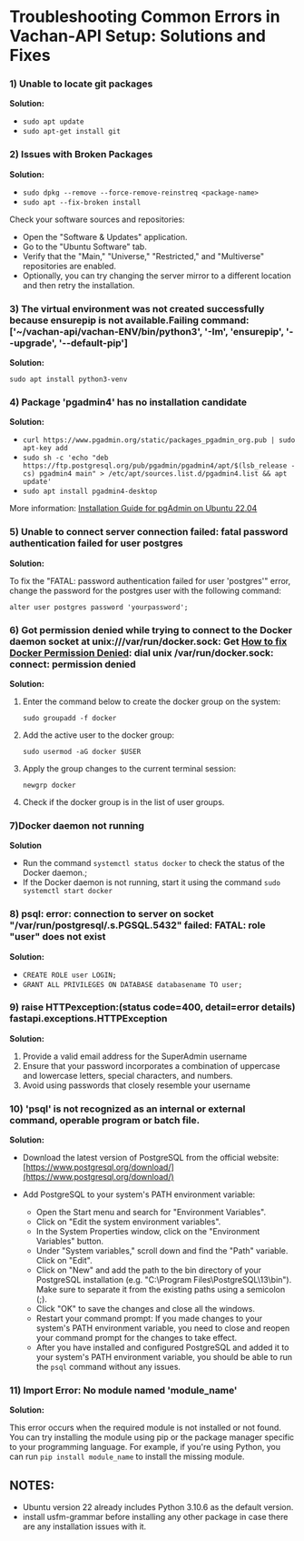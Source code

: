 ﻿# Troubleshooting Common Errors in Vachan-API Setup: Solutions and Fixes

### 1) Unable to locate git packages  

  **Solution:** 
  - `sudo apt update`
  - `sudo apt-get install git`


### 2) Issues with Broken Packages
   **Solution:** 
   - `sudo dpkg --remove --force-remove-reinstreq <package-name>`
   - `sudo apt --fix-broken install`
   
   
   Check your software sources and repositories:
   - Open the "Software & Updates" application.
   - Go to the "Ubuntu Software" tab.
   - Verify that the "Main," "Universe," "Restricted," and "Multiverse" repositories are enabled.
   - Optionally, you can try changing the server mirror to a different location and then retry the installation.
   

### 3) The virtual environment was not created successfully because ensurepip is not available.Failing command: ['~/vachan-api/vachan-ENV/bin/python3', '-Im', 'ensurepip', '--upgrade', '--default-pip']
  
   **Solution:** 

   `sudo apt install python3-venv`

### 4) Package 'pgadmin4' has no installation candidate
   
   **Solution:**
   
   - `curl https://www.pgadmin.org/static/packages_pgadmin_org.pub | sudo apt-key add`
   - `sudo sh -c 'echo "deb https://ftp.postgresql.org/pub/pgadmin/pgadmin4/apt/$(lsb_release -cs) pgadmin4 main" > /etc/apt/sources.list.d/pgadmin4.list && apt update'`
   - `sudo apt install pgadmin4-desktop`
   
   More information: [Installation Guide for pgAdmin on Ubuntu 22.04](https://itslinuxfoss.com/install-pgadmin-ubuntu-22-04/)

### 5) Unable to connect server connection failed: fatal password   authentication failed for user postgres

   **Solution:**

 To fix the "FATAL: password authentication failed for user 'postgres'" error, change the password for the postgres user with the following command:
   
   `alter user postgres password 'yourpassword';`


### 6) Got permission denied while trying to connect to the Docker daemon socket at unix:///var/run/docker.sock: Get [How to fix Docker Permission Denied](http://%2Fvar%2Frun%2Fdocker.sock/v1.24/version): dial unix /var/run/docker.sock: connect: permission denied 
   
   **Solution:** 

   1. Enter the command below to create the docker group on the system:

      `sudo groupadd -f docker`
   2. Add the active user to the docker group:

      `sudo usermod -aG docker $USER`
   3. Apply the group changes to the current terminal session:

      `newgrp docker`
   4. Check if the docker group is in the list of user groups.

### 7)Docker daemon not running
 
 **Solution**
  - Run the command `systemctl status docker` to check the status of the  Docker daemon.;
   - If the Docker daemon is not running, start it using the command `sudo systemctl start docker`
 


### 8) psql: error: connection to server on socket "/var/run/postgresql/.s.PGSQL.5432" failed: FATAL: role "user" does not exist

  **Solution:** 
   - `CREATE ROLE user LOGIN;`
   - `GRANT ALL PRIVILEGES ON DATABASE databasename TO user;`

### 9) raise HTTPexception:(status code=400, detail=error details) fastapi.exceptions.HTTPException

**Solution:** 
    
1. Provide a valid email address for the SuperAdmin username
2. Ensure that your password incorporates a combination of uppercase and   lowercase letters, special characters, and numbers.
3. Avoid using passwords that closely resemble  your username


### 10) 'psql' is not recognized as an internal or external command, operable program or batch file.
    
**Solution:**

- Download the latest version of PostgreSQL from the official website: [https://www.postgresql.org/download/](https://www.postgresql.org/download/)
- Add PostgreSQL to your system's PATH environment variable:
       
    - Open the Start menu and search for "Environment Variables".
    - Click on "Edit the system environment variables".
    - In the System Properties window, click on the "Environment Variables" button.
    - Under "System variables," scroll down and find the "Path" variable. Click on "Edit".
    - Click on "New" and add the path to the bin directory of your PostgreSQL installation (e.g. "C:\Program Files\PostgreSQL\13\bin"). Make sure to separate it from the existing paths using a semicolon (;).
    - Click "OK" to save the changes and close all the windows.
    - Restart your command prompt: If you made changes to your system's PATH environment variable, you need to close and reopen your command prompt for the changes to take effect.
    - After you have installed and configured PostgreSQL and added it to your system's PATH environment variable, you should be able to run the `psql` command without any issues.

### 11) Import Error: No module named 'module_name'

**Solution:** 

This error occurs when the required module is not installed or not found. You can try installing the module using pip or the package manager specific to your programming language. For example, if you're using Python, you can run `pip install module_name` to install the missing module.



## NOTES:
- Ubuntu version 22 already includes Python 3.10.6 as the default version.
- install usfm-grammar before installing any other package in case there are any installation issues with it.















